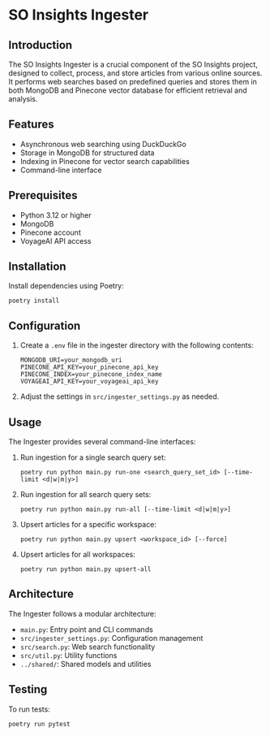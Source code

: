 # SO Insights Ingester

## Introduction

The SO Insights Ingester is a crucial component of the SO Insights project, designed to collect, process, and store articles from various online sources. It performs web searches based on predefined queries and stores them in both MongoDB and Pinecone vector database for efficient retrieval and analysis.

## Features

- Asynchronous web searching using DuckDuckGo
- Storage in MongoDB for structured data
- Indexing in Pinecone for vector search capabilities
- Command-line interface

## Prerequisites

- Python 3.12 or higher
- MongoDB
- Pinecone account
- VoyageAI API access

## Installation

Install dependencies using Poetry:
```
poetry install
```

## Configuration

1. Create a `.env` file in the ingester directory with the following contents:

   ```
   MONGODB_URI=your_mongodb_uri
   PINECONE_API_KEY=your_pinecone_api_key
   PINECONE_INDEX=your_pinecone_index_name
   VOYAGEAI_API_KEY=your_voyageai_api_key
   ```

2. Adjust the settings in `src/ingester_settings.py` as needed.

## Usage

The Ingester provides several command-line interfaces:

1. Run ingestion for a single search query set:
   ```
   poetry run python main.py run-one <search_query_set_id> [--time-limit <d|w|m|y>]
   ```

2. Run ingestion for all search query sets:
   ```
   poetry run python main.py run-all [--time-limit <d|w|m|y>]
   ```

3. Upsert articles for a specific workspace:
   ```
   poetry run python main.py upsert <workspace_id> [--force]
   ```

4. Upsert articles for all workspaces:
   ```
   poetry run python main.py upsert-all
   ```

## Architecture

The Ingester follows a modular architecture:

- `main.py`: Entry point and CLI commands
- `src/ingester_settings.py`: Configuration management
- `src/search.py`: Web search functionality
- `src/util.py`: Utility functions
- `../shared/`: Shared models and utilities

## Testing

To run tests:

```
poetry run pytest
```
